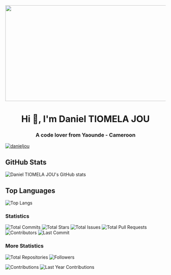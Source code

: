 <div align="center">
  <img src="https://media.giphy.com/media/dWesBcTLavkZuG35MI/giphy.gif" width="600" height="300"/>
</div>

<h1 align="center">Hi 👋, I'm Daniel TIOMELA JOU</h1>
<h3 align="center">A code lover from Yaounde - Cameroon</h3>

<p align="left"> <a href="https://github.com/ryo-ma/github-profile-trophy"><img src="https://github-profile-trophy.vercel.app/?username=danieljou" alt="danieljou" /></a> </p>

## GitHub Stats

![Daniel TIOMELA JOU's GitHub stats](https://github-readme-stats.vercel.app/api?username=danieljou&show_icons=true&theme=radical)

## Top Languages

![Top Langs](https://github-readme-stats.vercel.app/api/top-langs/?username=danieljou&layout=compact&theme=radical)

### Statistics

![Total Commits](https://badgen.net/github/commits/danieljou/danieljou)
![Total Stars](https://badgen.net/github/stars/danieljou/danieljou)
![Total Issues](https://badgen.net/github/issues/danieljou/danieljou)
![Total Pull Requests](https://badgen.net/github/pulls/danieljou/danieljou)
![Contributors](https://badgen.net/github/contributors/danieljou/danieljou)
![Last Commit](https://badgen.net/github/last-commit/danieljou/danieljou)

### More Statistics

![Total Repositories](https://badgen.net/github/repositories/danieljou)
![Followers](https://badgen.net/github/followers/danieljou)

![Contributions](https://img.shields.io/github/commit-activity/m/danieljou/danieljou?label=Contributions&color=blue)
![Last Year Contributions](https://img.shields.io/github/commit-activity/y/danieljou/danieljou?label=Contributions%20Last%20Year&color=blue)

